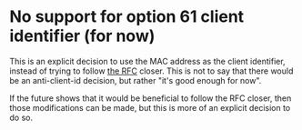 # No support for option 61 client identifier (for now)

This is an explicit decision to use the MAC address as the client identifier, instead of trying to follow [the RFC](https://datatracker.ietf.org/doc/html/rfc2132#section-9.14) closer. This is not to say that there would be an anti-client-id decision, but rather "it's good enough for now".

If the future shows that it would be beneficial to follow the RFC closer, then those modifications can be made, but this is more of an explicit decision to do so.
